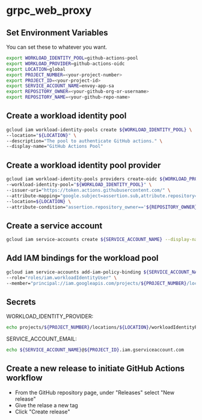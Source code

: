 # grpc_web_proxy

## Set Environment Variables

You can set these to whatever you want.

```sh
export WORKLOAD_IDENTITY_POOL=github-actions-pool
export WORKLOAD_PROVIDER=github-actions-oidc
export LOCATION=global
export PROJECT_NUMBER=<your-project-number>
export PROJECT_ID=<your-project-id>
export SERVICE_ACCOUNT_NAME=envoy-app-sa
export REPOSITORY_OWNER=<your-github-org-or-username>
export REPOSITORY_NAME=<your-github-repo-name>
```

## Create a workload identity pool

```sh
gcloud iam workload-identity-pools create ${WORKLOAD_IDENTITY_POOL} \               
--location="${LOCATION}" \                           
--description="The pool to authenticate GitHub actions." \
--display-name="GitHub Actions Pool"
```

## Create a workload identity pool provider

```sh
gcloud iam workload-identity-pools providers create-oidc ${WORKLOAD_PROVIDER} \
--workload-identity-pool="${WORKLOAD_IDENTITY_POOL}" \
--issuer-uri="https://token.actions.githubusercontent.com/" \
--attribute-mapping="google.subject=assertion.sub,attribute.repository=assertion.repository,attribute.repository_owner=assertion.repository_owner,attribute.branch=assertion.sub.extract('/heads/{branch}/')" \
--location=${LOCATION} \
--attribute-condition="assertion.repository_owner=='${REPOSITORY_OWNER}'"
```

## Create a service account

```sh
gcloud iam service-accounts create ${SERVICE_ACCOUNT_NAME} --display-name="Envoy Proxy" --description="proxies grpc-web to grpc" 
```

## Add IAM bindings for the workload pool

```sh
gcloud iam service-accounts add-iam-policy-binding ${SERVICE_ACCOUNT_NAME}@${PROJECT_ID}.iam.gserviceaccount.com \
--role="roles/iam.workloadIdentityUser" \
--member="principal://iam.googleapis.com/projects/${PROJECT_NUMBER}/locations/${LOCATION}/workloadIdentityPools/${WORKLOAD_IDENTITY_POOL}/subject/repo:${REPOSITORY_OWNER}/${REPOSITORY_NAME}:ref:refs/heads/main"
```

## Secrets

WORKLOAD_IDENTITY_PROVIDER:

```sh
echo projects/${PROJECT_NUMBER}/locations/${LOCATION}/workloadIdentityPools/${WORKLOAD_IDENTITY_POOL}/providers/${WORKLOAD_PROVIDER}
```

SERVICE_ACCOUNT_EMAIL:

```sh
echo ${SERVICE_ACCOUNT_NAME}@${PROJECT_ID}.iam.gserviceaccount.com
```

## Create a new release to initiate GitHub Actions workflow

- From the GitHub repository page, under "Releases" select "New release"
- Give the relase a new tag
- Click "Create release"
